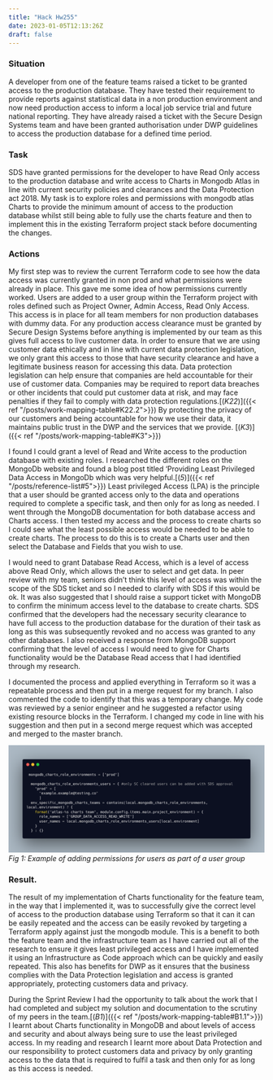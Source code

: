 ```yaml
---
title: "Hack Hw255"
date: 2023-01-05T12:13:26Z
draft: false
---
```


### Situation

A developer from one of the feature teams raised a ticket to be granted access to the production database. They have tested their requirement to provide reports against statistical data in a non production environment and now need production access to inform a local job service trial and future national reporting. They have already raised a ticket with the Secure Design Systems team and have been granted authorisation under DWP guidelines to access the production database for a defined time period.

### Task

SDS have granted permissions for the developer to have Read Only access to the production database and write access to Charts in Mongodb Atlas in line with current security policies and clearances and the Data Protection act 2018. My task is to explore roles and permissions with mongodb atlas Charts to provide the minimum amount of access to the production database whilst still being able to fully use the charts feature and then to implement this in the existing Terraform project stack before documenting the changes.

### Actions

My first step was to review the current Terraform code to see how the data access was currently granted in non prod and what permissions were already in place. This gave me some idea of how permissions currently worked. Users are added to a user group within the Terraform project with roles defined such as Project Owner, Admin Access, Read Only Access. This access is in place for all team members for non production databases with dummy data. For any production access clearance must be granted by Secure Design Systems before anything is implemented by our team as this gives full access to live customer data. In order to ensure that we are using customer data ethically and in line with current data protection legislation, we only grant this access to those that have security clearance and have a legitimate business reason for accessing this data. Data protection legislation can help ensure that companies are held accountable for their use of customer data. Companies may be required to report data breaches or other incidents that could put customer data at risk, and may face penalties if they fail to comply with data protection regulations.[(*K22*)]({{< ref "/posts/work-mapping-table#K22.2">}}) By protecting the privacy of our customers and being accountable for how we use their data, it maintains public trust in the DWP and the services that we provide. [(*K3*)]({{< ref "/posts/work-mapping-table#K3">}})

I found I could grant a level of Read and Write access to the production database with existing roles. I researched the different roles on the MongoDb website and found a blog post titled ‘Providing Least Privileged Data Access in MongoDb which was very helpful.[(*5*)]({{< ref "/posts/reference-list#5">}}) Least privileged Access (LPA) is the principle that a user should be granted access only to the data and operations required to complete a specific task, and then only for as long as needed. I went through the MongoDB documentation for both database access and Charts access. I then tested my access and the process to create charts so I could see what the least possible access would be needed to be able to create charts. The process to do this is to create a Charts user and then select the Database and Fields that you wish to use.

I would need to grant Database Read Access, which is a  level of access above Read Only, which allows the user to select and get data. In peer review with my team, seniors didn’t think this level of access was within the scope of the SDS ticket and so I needed to clarify with SDS if this would be ok. It was also suggested that I should raise a support ticket with MongoDB to confirm the minimum access level to the database to create charts. SDS confirmed that the developers had the necessary security clearance to have full access to the production database for the duration of their task as long as this was subsequently revoked and no access was granted to any other databases. I also received a response from MongoDB support confirming that the level of access I would need to give for Charts functionality would be the Database Read access that I had identified through my research.

I documented the process and applied everything in Terraform so it was a repeatable process and then put in a merge request for my branch. I also commented the code to identify that this was a temporary change. My code was reviewed by a senior engineer and he suggested a refactor using existing resource blocks in the Terraform. I changed my code in line with his suggestion and then put in a second merge request which was accepted and merged to the master branch.

![terraform solution for charts users](adding_charts_permissions.png)
*Fig 1: Example of adding permissions for users as part of a user group*

### Result.

The result of my implementation of Charts functionality for the feature team, in the way that I implemented it, was to successfully give the correct level of access to the production database using Terraform so that it can it can be easily repeated and the access can be easily revoked by targeting a Terraform apply against just the mongodb module. This is a benefit to both the feature team and the infrastructure team as I have carried out all of the research to ensure it gives least privileged access and I have implemented it using an Infrastructure as Code approach which can be quickly and easily repeated. This also has benefits for DWP as it ensures that the business complies with the Data Protection legislation and access is granted appropriately, protecting customers data and privacy.

During the Sprint Review I had the opportunity to talk about the work that I had completed and subject my solution and documentation to the scrutiny of my peers in the team.[(*B1*)]({{< ref "/posts/work-mapping-table#B1.1">}}) I learnt about Charts functionality in MongoDB and about levels of access and security and about always being sure to use the least privileged access. In my reading and research I learnt more about Data Protection and our responsibility to protect customers data and privacy by only granting access to the data that is required to fulfil a task and then only for as long as this access is needed.
